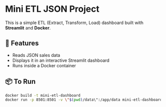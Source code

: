 # Mini ETL JSON Project

This is a simple ETL (Extract, Transform, Load) dashboard built with **Streamlit** and **Docker**.

## 🚀 Features
- Reads JSON sales data
- Displays it in an interactive Streamlit dashboard
- Runs inside a Docker container

## 📦 To Run

```bash
docker build -t mini-etl-dashboard 
docker run -p 8501:8501 -v \"$(pwd)/data\":/app/data mini-etl-dashboard
